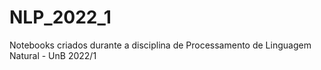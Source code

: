 # NLP_2022_1

Notebooks criados durante a disciplina de Processamento de Linguagem Natural - UnB 2022/1
